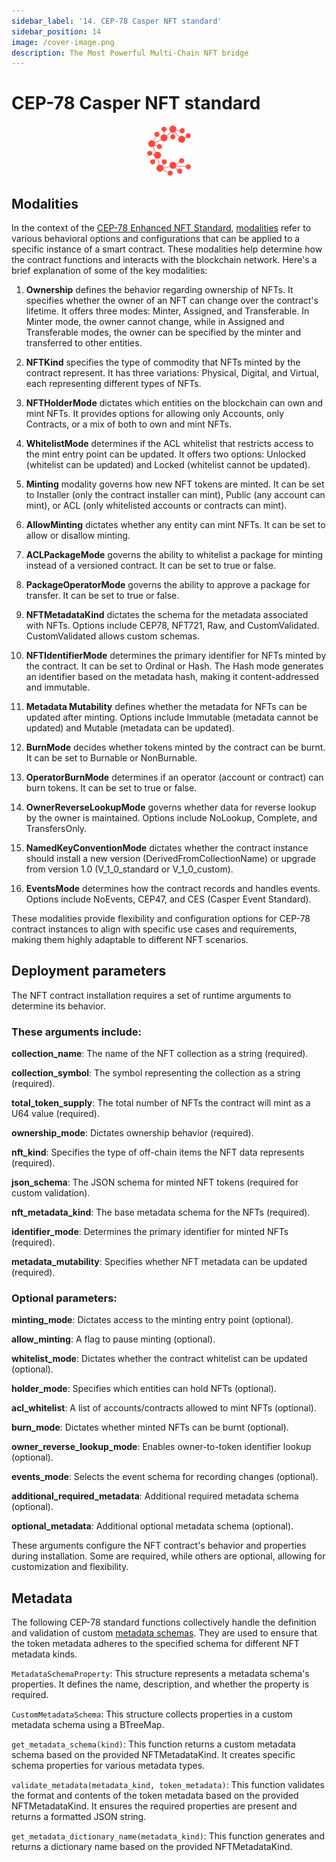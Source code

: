 ```yaml
---
sidebar_label: '14. CEP-78 Casper NFT standard'
sidebar_position: 14
image: /cover-image.png
description: The Most Powerful Multi-Chain NFT bridge
---
```


# CEP-78 Casper NFT standard

<center>

<img src="../../static/img/standards/casper.png" alt="" width="80px"/>

</center>


## Modalities

In the context of the [CEP-78 Enhanced NFT Standard](https://github.com/casper-ecosystem/cep-78-enhanced-nft), [modalities](https://github.com/XP-NETWORK/casper-nft/blob/production/contract/src/modalities.rs) refer to various behavioral options and configurations that can be applied to a specific instance of a smart contract. These modalities help determine how the contract functions and interacts with the blockchain network. Here's a brief explanation of some of the key modalities:

1. **Ownership** defines the behavior regarding ownership of NFTs. It specifies whether the owner of an NFT can change over the contract's lifetime. It offers three modes: Minter, Assigned, and Transferable. In Minter mode, the owner cannot change, while in Assigned and Transferable modes, the owner can be specified by the minter and transferred to other entities.

2. **NFTKind** specifies the type of commodity that NFTs minted by the contract represent. It has three variations: Physical, Digital, and Virtual, each representing different types of NFTs.

3. **NFTHolderMode** dictates which entities on the blockchain can own and mint NFTs. It provides options for allowing only Accounts, only Contracts, or a mix of both to own and mint NFTs.

4. **WhitelistMode** determines if the ACL whitelist that restricts access to the mint entry point can be updated. It offers two options: Unlocked (whitelist can be updated) and Locked (whitelist cannot be updated).

5. **Minting** modality governs how new NFT tokens are minted. It can be set to Installer (only the contract installer can mint), Public (any account can mint), or ACL (only whitelisted accounts or contracts can mint).

6. **AllowMinting** dictates whether any entity can mint NFTs. It can be set to allow or disallow minting.

7. **ACLPackageMode** governs the ability to whitelist a package for minting instead of a versioned contract. It can be set to true or false.

8. **PackageOperatorMode** governs the ability to approve a package for transfer. It can be set to true or false.

9. **NFTMetadataKind** dictates the schema for the metadata associated with NFTs. Options include CEP78, NFT721, Raw, and CustomValidated. CustomValidated allows custom schemas.

10. **NFTIdentifierMode** determines the primary identifier for NFTs minted by the contract. It can be set to Ordinal or Hash. The Hash mode generates an identifier based on the metadata hash, making it content-addressed and immutable.

11. **Metadata Mutability** defines whether the metadata for NFTs can be updated after minting. Options include Immutable (metadata cannot be updated) and Mutable (metadata can be updated).

12. **BurnMode** decides whether tokens minted by the contract can be burnt. It can be set to Burnable or NonBurnable.

13. **OperatorBurnMode** determines if an operator (account or contract) can burn tokens. It can be set to true or false.

14. **OwnerReverseLookupMode** governs whether data for reverse lookup by the owner is maintained. Options include NoLookup, Complete, and TransfersOnly.

15. **NamedKeyConventionMode** dictates whether the contract instance should install a new version (DerivedFromCollectionName) or upgrade from version 1.0 (V_1_0_standard or V_1_0_custom).

16. **EventsMode** determines how the contract records and handles events. Options include NoEvents, CEP47, and CES (Casper Event Standard).

These modalities provide flexibility and configuration options for CEP-78 contract instances to align with specific use cases and requirements, making them highly adaptable to different NFT scenarios.

## Deployment parameters
The NFT contract installation requires a set of runtime arguments to determine its behavior. 

### These arguments include:

**collection_name**: The name of the NFT collection as a string (required).

**collection_symbol**: The symbol representing the collection as a string (required).

**total_token_supply**: The total number of NFTs the contract will mint as a U64 value (required).

**ownership_mode**: Dictates ownership behavior (required).

**nft_kind**: Specifies the type of off-chain items the NFT data represents (required).

**json_schema**: The JSON schema for minted NFT tokens (required for custom validation).

**nft_metadata_kind**: The base metadata schema for the NFTs (required).

**identifier_mode**: Determines the primary identifier for minted NFTs (required).

**metadata_mutability**: Specifies whether NFT metadata can be updated (required).

### Optional parameters:

**minting_mode**: Dictates access to the minting entry point (optional).

**allow_minting**: A flag to pause minting (optional).

**whitelist_mode**: Dictates whether the contract whitelist can be updated (optional).

**holder_mode**: Specifies which entities can hold NFTs (optional).

**acl_whitelist**: A list of accounts/contracts allowed to mint NFTs (optional).

**burn_mode**: Dictates whether minted NFTs can be burnt (optional).

**owner_reverse_lookup_mode**: Enables owner-to-token identifier lookup (optional).

**events_mode**: Selects the event schema for recording changes (optional).

**additional_required_metadata**: Additional required metadata schema (optional).

**optional_metadata**: Additional optional metadata schema (optional).

These arguments configure the NFT contract's behavior and properties during installation. Some are required, while others are optional, allowing for customization and flexibility.

## Metadata

The following CEP-78 standard functions collectively handle the definition and validation of custom [metadata schemas](https://github.com/XP-NETWORK/casper-nft/blob/production/contract/src/metadata.rs). They are used to ensure that the token metadata adheres to the specified schema for different NFT metadata kinds.

`MetadataSchemaProperty`: This structure represents a metadata schema's properties. It defines the name, description, and whether the property is required.

`CustomMetadataSchema`: This structure collects properties in a custom metadata schema using a BTreeMap.

`get_metadata_schema(kind)`: This function returns a custom metadata schema based on the provided NFTMetadataKind. It creates specific schema properties for various metadata types.

`validate_metadata(metadata_kind, token_metadata)`: This function validates the format and contents of the token metadata based on the provided NFTMetadataKind. It ensures the required properties are present and returns a formatted JSON string.

`get_metadata_dictionary_name(metadata_kind)`: This function generates and returns a dictionary name based on the provided NFTMetadataKind.
